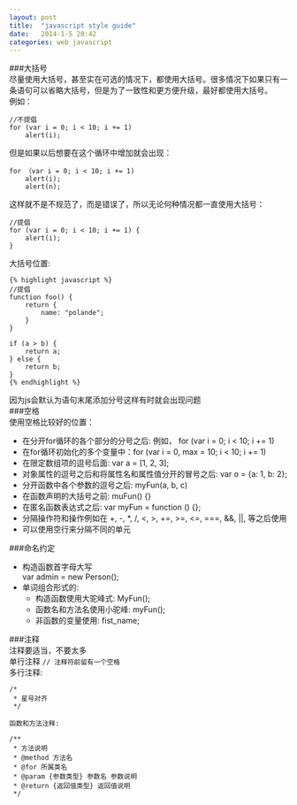 ```yaml
---
layout: post
title:  "javascript style guide"
date:   2014-1-5 20:42
categories: web javascript
---
```

###大括号  
尽量使用大括号，甚至实在可选的情况下，都使用大括号。很多情况下如果只有一条语句可以省略大括号，但是为了一致性和更方便升级，最好都使用大括号。  
例如：  

    //不提倡  
    for (var i = 0; i < 10; i += 1)
        alert(i);
但是如果以后想要在这个循环中增加就会出现：

    for （var i = 0; i < 10; i += 1)
        alert(i);
        alert(n);
这样就不是不规范了，而是错误了，所以无论何种情况都一直使用大括号：

    //提倡
    for (var i = 0; i < 10; i += 1) {
        alert(i);
    }  
大括号位置:  

    {% highlight javascript %}
    //提倡
    function foo() {
        return {
            name: "polande";
        }
    }

    if (a > b) {
        return a;
    } else {
        return b;
    }
    {% endhighlight %}
因为js会默认为语句末尾添加分号这样有时就会出现问题  
###空格  
使用空格比较好的位置：  

- 在分开for循环的各个部分的分号之后: 例如， for (var i = 0; i < 10; i += 1)  
- 在for循环初始化的多个变量中：for (var i = 0, max = 10; i < 10; i += 1)  
- 在限定数组项的逗号后面: var a = [1, 2, 3];  
- 对象属性的逗号之后和将属性名和属性值分开的冒号之后: var o = {a: 1, b: 2};  
- 分开函数中各个参数的逗号之后: myFun(a, b, c)  
- 在函数声明的大括号之前: muFun() {}  
- 在匿名函数表达式之后: var myFun = function () {};  
- 分隔操作符和操作例如在 +, -, *, /, <, >, +=, >=, <=, ===, &&, ||, 等之后使用  
- 可以使用空行来分隔不同的单元  

###命名约定  
- 构造函数首字母大写  
    var admin =  new Person();  
- 单词组合形式的:  
   - 构造函数使用大驼峰式: MyFun();  
   - 函数名和方法名使用小驼峰: myFun();  
   - 非函数的变量使用: fist_name;

###注释  
注释要适当，不要太多  
    单行注释 `// 注释符前留有一个空格`  
    多行注释:  

    /*  
     * 星号对齐    
     */  

    函数和方法注释:  

    /**
     * 方法说明
     * @method 方法名
     * @for 所属类名
     * @param {参数类型} 参数名 参数说明
     * @return {返回值类型} 返回值说明
     */


